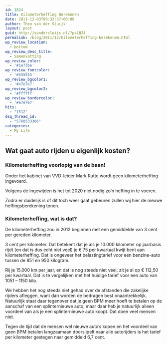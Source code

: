 ```yaml
---
id: 1824
title: Kilometerheffing Berekenen
date: 2011-12-03T09:32:57+00:00
author: Theo van der Sluijs
layout: post
guid: http://vandersluijs.nl/?p=1824
permalink: /blog/2011/12/kilometerheffing-berekenen.html
wp_review_location:
  - bottom
wp_review_desc_title:
  - Samenvatting
wp_review_color:
  - '#1e73be'
wp_review_fontcolor:
  - '#555555'
wp_review_bgcolor1:
  - '#e7e7e7'
wp_review_bgcolor2:
  - '#ffffff'
wp_review_bordercolor:
  - '#e7e7e7'
hits:
  - "1512"
dsq_thread_id:
  - "5760533306"
categories:
  - My Life
---
```

## Wat gaat auto rijden u eigenlijk kosten?

### Kilometerheffing voorlopig van de baan!

Onder het kabinet van VVD-leider Mark Rutte wordt geen kilometerheffing ingevoerd.

Volgens de ingewijden is het tot 2020 niet nodig zo&#8217;n heffing in te voeren.

Zodra er duidelijk is of dit toch weer gaat gebeuren zullen wij hier de nieuwe heffingsberekening tonen.

### Kilometerheffing, wat is dat?

De kilometerheffing zou in 2012 beginnen met een gemiddelde van 3 cent per gereden kilometer.

3 cent per kilometer. Dat betekent dat je als je 10.000 kilometer op jaarbasis rijdt (en dat is dus echt niet veel) je € 75 per kwartaal kwijt bent aan kilometerheffing. Dat is ongeveer het belastingtarief voor een benzine-auto tussen de 851 en 950 kilogram.

Rij je 15.000 km per jaar, en dat is nog steeds niet veel, zit je al op € 112,50 per kwartaal. Dat is te vergelijken met het huidige tarief voor een auto van 1051 &#8211; 1150 kilo.

We hebben het nog steeds niet gehad over de afstanden die zakelijke rijders afleggen, want dan worden de bedragen best onaantrekkelijk. Natuurlijk staat daar tegenover dat je geen BPM meer hoeft te betalen op de aanschaf van een splinternieuwe auto, maar daar heb je natuurlijk alleen voordeel van als je een splinternieuwe auto koopt. Dat doen veel mensen niet.

Tegen de tijd dat de mensen wel nieuwe auto&#8217;s kopen en het voordeel van geen BPM betalen langzaamaan doorsijpelt naar alle autorijders is het tarief per kilometer gestegen naar gemiddeld 6,7 cent.